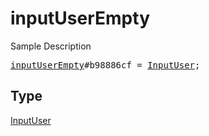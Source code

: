 # inputUserEmpty

Sample Description

<pre>
<a href="../constructor/inputUserEmpty.md">inputUserEmpty</a>#b98886cf = <a href="../type/InputUser.md">InputUser</a>;
</pre>

## Type

<a href="../type/InputUser.md">InputUser</a>
